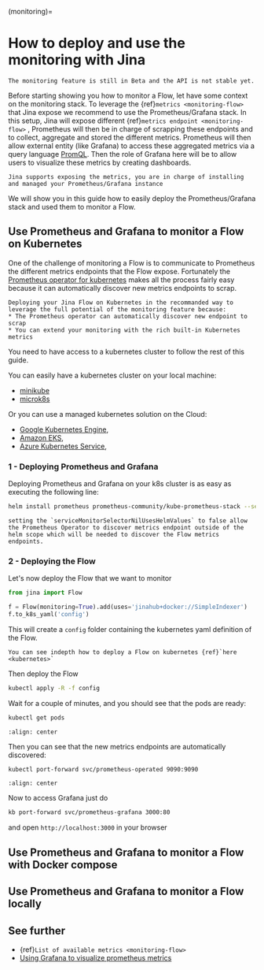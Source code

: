 (monitoring)=
# How to deploy and use the monitoring with Jina

```{caution} 
The monitoring feature is still in Beta and the API is not stable yet.
```

Before starting showing you how to monitor a Flow, let have some context on the monitoring stack.
To leverage the {ref}`metrics <monitoring-flow>` that Jina expose we recommend to use the Prometheus/Grafana stack. In this setup, Jina will expose different {ref}`metrics endpoint <monitoring-flow>`  , Prometheus will then be in charge of scrapping these endpoints and
to collect, aggregate and stored the different metrics. Prometheus will then allow external entity (like Grafana) to access these aggregated metrics via a query language [PromQL](https://prometheus.io/docs/prometheus/latest/querying/basics/).
Then the role of Grafana here will be to allow users to visualize these metrics by creating dashboards.

```{hint} 
Jina supports exposing the metrics, you are in charge of installing and managed your Prometheus/Grafana instance
```

We will show you in this guide how to easily deploy the Prometheus/Grafana stack and used them to monitor a Flow.

## Use Prometheus and Grafana to monitor a Flow on Kubernetes


One of the challenge of monitoring a Flow is to communicate to Prometheus the different metrics endpoints that the Flow expose.
Fortunately the [Prometheus operator for kubernetes](https://github.com/prometheus-operator/prometheus-operator/blob/main/Documentation/user-guides/getting-started.md) makes all the process fairly easy because it can automatically discover new metrics endpoints to scrap.

```{hint} 
Deploying your Jina Flow on Kubernetes in the recommanded way to leverage the full potential of the monitoring feature because:
* The Prometheus operator can automatically discover new endpoint to scrap
* You can extend your monitoring with the rich built-in Kubernetes metrics
```

You need to have access to a kubernetes cluster to follow the rest of this guide.

You can easily have a kubernetes cluster on your local machine:
- [minikube](https://minikube.sigs.k8s.io/docs/)
- [microk8s](https://microk8s.io/)

Or you can use a  managed kubernetes solution on the Cloud:
- [Google Kubernetes Engine](https://cloud.google.com/kubernetes-engine),
- [Amazon EKS](https://aws.amazon.com/eks),
- [Azure Kubernetes Service](https://azure.microsoft.com/en-us/services/kubernetes-service),


### 1 - Deploying Prometheus and Grafana

Deploying Prometheus and Grafana on your k8s cluster is as easy as executing the following line:

```bash
helm install prometheus prometheus-community/kube-prometheus-stack --set prometheus.prometheusSpec.serviceMonitorSelectorNilUsesHelmValues=false
```
```{hint} 
setting the `serviceMonitorSelectorNilUsesHelmValues` to false allow the Prometheus Operator to discover metrics endpoint outside of the helm scope which will be needed to discover the Flow metrics endpoints.
```

### 2 - Deploying the Flow

Let's now deploy the Flow that we want to monitor

```python
from jina import Flow

f = Flow(monitoring=True).add(uses='jinahub+docker://SimpleIndexer')
f.to_k8s_yaml('config')
```

This will create a `config` folder containing the kubernetes yaml definition of the Flow.

```{seealso}
You can see indepth how to deploy a Flow on kubernetes {ref}`here <kubernetes>`
```

Then deploy the Flow

```bash
kubectl apply -R -f config
```

Wait for a couple of minutes, and you should see that the pods are ready:

```bash
kubectl get pods
```

```{figure} ../../.github/2.0/kubectl_pods.png
:align: center
```

Then you can see that the new metrics endpoints are automatically discovered:
```bash
kubectl port-forward svc/prometheus-operated 9090:9090
```

```{figure} ../../.github/2.0/prometheus_target.png
:align: center
```

Now to access Grafana just do

```bash
kb port-forward svc/prometheus-grafana 3000:80
```

and open `http://localhost:3000` in your browser


## Use Prometheus and Grafana to monitor a Flow with Docker compose

## Use Prometheus and Grafana to monitor a Flow locally

## See further

- {ref}`List of available metrics <monitoring-flow>`
- [Using Grafana to visualize prometheus metrics](https://grafana.com/docs/grafana/latest/getting-started/getting-started-prometheus/)
